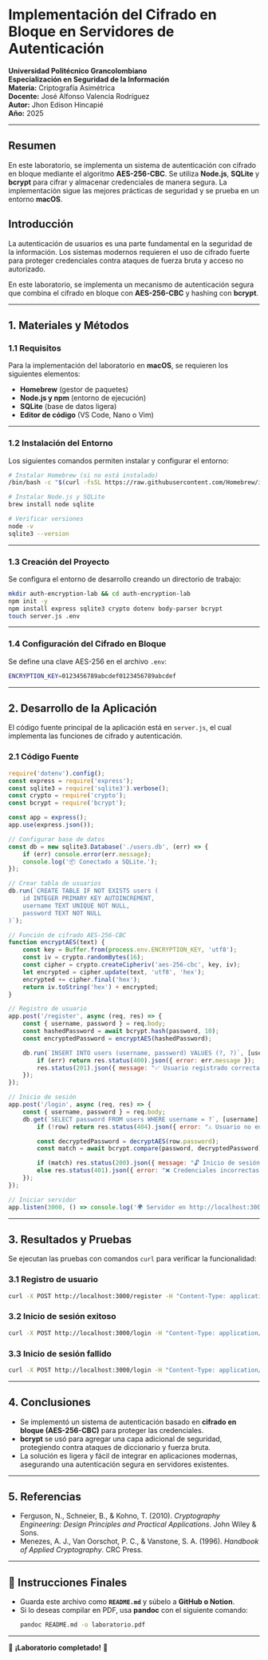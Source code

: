 # **Implementación del Cifrado en Bloque en Servidores de Autenticación**

**Universidad Politécnico Grancolombiano**  
**Especialización en Seguridad de la Información**  
**Materia:** Criptografía Asimétrica  
**Docente:** José Alfonso Valencia Rodríguez  
**Autor:** Jhon Edison Hincapié  
**Año:** 2025  

---

## **Resumen**
En este laboratorio, se implementa un sistema de autenticación con cifrado en bloque mediante el algoritmo **AES-256-CBC**. Se utiliza **Node.js**, **SQLite** y **bcrypt** para cifrar y almacenar credenciales de manera segura. La implementación sigue las mejores prácticas de seguridad y se prueba en un entorno **macOS**.

## **Introducción**
La autenticación de usuarios es una parte fundamental en la seguridad de la información. Los sistemas modernos requieren el uso de cifrado fuerte para proteger credenciales contra ataques de fuerza bruta y acceso no autorizado.  

En este laboratorio, se implementa un mecanismo de autenticación segura que combina el cifrado en bloque con **AES-256-CBC** y hashing con **bcrypt**.

---

## **1. Materiales y Métodos**

### **1.1 Requisitos**
Para la implementación del laboratorio en **macOS**, se requieren los siguientes elementos:

- **Homebrew** (gestor de paquetes)
- **Node.js y npm** (entorno de ejecución)
- **SQLite** (base de datos ligera)
- **Editor de código** (VS Code, Nano o Vim)

---

### **1.2 Instalación del Entorno**
Los siguientes comandos permiten instalar y configurar el entorno:

```sh
# Instalar Homebrew (si no está instalado)
/bin/bash -c "$(curl -fsSL https://raw.githubusercontent.com/Homebrew/install/HEAD/install.sh)"

# Instalar Node.js y SQLite
brew install node sqlite

# Verificar versiones
node -v
sqlite3 --version
```

---

### **1.3 Creación del Proyecto**
Se configura el entorno de desarrollo creando un directorio de trabajo:

```sh
mkdir auth-encryption-lab && cd auth-encryption-lab
npm init -y
npm install express sqlite3 crypto dotenv body-parser bcrypt
touch server.js .env
```

---

### **1.4 Configuración del Cifrado en Bloque**
Se define una clave AES-256 en el archivo `.env`:

```sh
ENCRYPTION_KEY=0123456789abcdef0123456789abcdef
```

---

## **2. Desarrollo de la Aplicación**

El código fuente principal de la aplicación está en `server.js`, el cual implementa las funciones de cifrado y autenticación.

### **2.1 Código Fuente**
```js
require('dotenv').config();
const express = require('express');
const sqlite3 = require('sqlite3').verbose();
const crypto = require('crypto');
const bcrypt = require('bcrypt');

const app = express();
app.use(express.json());

// Configurar base de datos
const db = new sqlite3.Database('./users.db', (err) => {
    if (err) console.error(err.message);
    console.log('📦 Conectado a SQLite.');
});

// Crear tabla de usuarios
db.run(`CREATE TABLE IF NOT EXISTS users (
    id INTEGER PRIMARY KEY AUTOINCREMENT,
    username TEXT UNIQUE NOT NULL,
    password TEXT NOT NULL
)`);

// Función de cifrado AES-256-CBC
function encryptAES(text) {
    const key = Buffer.from(process.env.ENCRYPTION_KEY, 'utf8');
    const iv = crypto.randomBytes(16);
    const cipher = crypto.createCipheriv('aes-256-cbc', key, iv);
    let encrypted = cipher.update(text, 'utf8', 'hex');
    encrypted += cipher.final('hex');
    return iv.toString('hex') + encrypted;
}

// Registro de usuario
app.post('/register', async (req, res) => {
    const { username, password } = req.body;
    const hashedPassword = await bcrypt.hash(password, 10);
    const encryptedPassword = encryptAES(hashedPassword);

    db.run(`INSERT INTO users (username, password) VALUES (?, ?)`, [username, encryptedPassword], (err) => {
        if (err) return res.status(400).json({ error: err.message });
        res.status(201).json({ message: "✅ Usuario registrado correctamente." });
    });
});

// Inicio de sesión
app.post('/login', async (req, res) => {
    const { username, password } = req.body;
    db.get(`SELECT password FROM users WHERE username = ?`, [username], async (err, row) => {
        if (!row) return res.status(404).json({ error: "⚠️ Usuario no encontrado." });

        const decryptedPassword = decryptAES(row.password);
        const match = await bcrypt.compare(password, decryptedPassword);

        if (match) res.status(200).json({ message: "🔓 Inicio de sesión exitoso." });
        else res.status(401).json({ error: "❌ Credenciales incorrectas." });
    });
});

// Iniciar servidor
app.listen(3000, () => console.log('🌍 Servidor en http://localhost:3000'));
```

---

## **3. Resultados y Pruebas**
Se ejecutan las pruebas con comandos `curl` para verificar la funcionalidad:

### **3.1 Registro de usuario**
```sh
curl -X POST http://localhost:3000/register -H "Content-Type: application/json" -d '{"username": "jhon", "password": "miClaveSecreta"}'
```

### **3.2 Inicio de sesión exitoso**
```sh
curl -X POST http://localhost:3000/login -H "Content-Type: application/json" -d '{"username": "jhon", "password": "miClaveSecreta"}'
```

### **3.3 Inicio de sesión fallido**
```sh
curl -X POST http://localhost:3000/login -H "Content-Type: application/json" -d '{"username": "jhon", "password": "claveIncorrecta"}'
```

---

## **4. Conclusiones**
- Se implementó un sistema de autenticación basado en **cifrado en bloque (AES-256-CBC)** para proteger las credenciales.  
- **bcrypt** se usó para agregar una capa adicional de seguridad, protegiendo contra ataques de diccionario y fuerza bruta.  
- La solución es ligera y fácil de integrar en aplicaciones modernas, asegurando una autenticación segura en servidores existentes.  

---

## **5. Referencias**
- Ferguson, N., Schneier, B., & Kohno, T. (2010). *Cryptography Engineering: Design Principles and Practical Applications*. John Wiley & Sons.  
- Menezes, A. J., Van Oorschot, P. C., & Vanstone, S. A. (1996). *Handbook of Applied Cryptography*. CRC Press.  

---

## 🚀 **Instrucciones Finales**
- Guarda este archivo como **`README.md`** y súbelo a **GitHub o Notion**.  
- Si lo deseas compilar en PDF, usa **pandoc** con el siguiente comando:  
  ```sh
  pandoc README.md -o laboratorio.pdf
  ```

---

🔐 **¡Laboratorio completado!** 🎉
